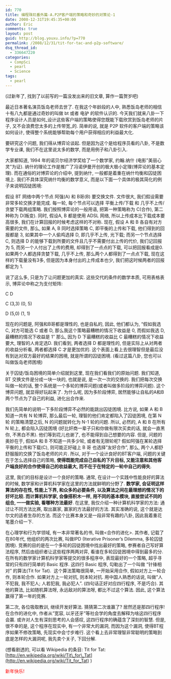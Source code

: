 ```yaml
---
id: 770
title: 编程珠玑番外篇-A.P2P客户端的策略和奇妙的对策论-1
date: 2008-12-31T19:45:35+00:00
author: Eric
comments: true
layout: post
guid: http://blog.youxu.info/?p=770
permalink: /2008/12/31/tit-for-tac-and-p2p-software/
dsq_thread_id:
  - 336647220
categories:
  - CompSci
  - pearl
  - Science
tags:
  - pearl
---
```

(过新年了, 找到了以前写的一篇没发出来的旧文章, 算作一篇贺岁吧)

最近日本著名演员饭岛老师去世了. 在我这个年龄段的人中, 熟悉饭岛老师的相信十有八九都是通过奇妙的叫做 bt 或者 电驴 的软件认识的. 今天我们就来八卦一下程序设计人员是如何_设计这些客户端的策略使得您既能下载欣赏到饭岛老师的片子, 又不会浪费您太多的上传带宽_的. 简单的说, 就是 P2P 软件的客户端的策略该如何设计, 使得整个系统能够帮助每个用户获得相应的利益最大化.

要研究这个问题, 我们得从博弈论谈起. 但是因为这个是给程序员看的八卦, 不是数学专业课, 我们不在这里说太多的数学, 而是用例子和八卦引入.

大家都知道, 1994 年的诺贝尔经济学奖给了一个数学家, 约翰.纳什 (电影&#8221;美丽心灵&#8221;为证). 纳什的理论工作是推广了冯诺伊曼开创的极大极小定理(博弈论的基本定理). 而在通俗的对博弈论的介绍中, 提到纳什, 一般都是着重在纳什均衡和囚徒困境上. 我们不具体深究纳什均衡的数学意义, 而是以下面一个具体的极其简化的例子来说明囚徒困境:

假设 BT 网络中两个节点 阿强(A) 和 B哥(B) 要交换文件. 文件很大, 我们假设需要非常多轮交换才能完成. 每一轮, 每个节点可以选择 平衡上传/下载 和 几乎不上传/贪婪下载两组策略. 我们按照博弈论的一般用语, 把第一种策略称为 C(合作), 第二种称为 D(叛变). 同时, 假设A, B 都是使用 ADSL 网络, 所以上传成本比下载成本要高很多, 我们在计算回报的时候考虑这样的不对称. 现在, 假设 A 和 B 各自有对方需要的文件, 那么, 如果 A, B 同时选择策略 C, 即平衡的上传和下载, 他们得到的回报都是 3, 如果其中一个人偷鸡选择 D, 即几乎不上传, 光下载; 而另一个节点选择 C, 则选择 D 的能够下载到所要的文件且几乎不需要付出上传的代价, 我们记回报为 5, 而另一个人付出了上传的费用, 却得到了一点点的下载, 可以把回报看成是0. 如果两个人都选择贪婪下载, 几乎不上传, 那么两个人都得到了一点点下载, 现在这样的下载量没有3多, 但是因为本身付出的上传成本也少, 我们把这时候两者的回报都定为 1.

说了这么多, 只是为了让问题更加的真实. 这些交代的条件的数学本质, 可用表格表示, 博弈论中称之为支付矩阵:

C D
  
C (3,3) (0, 5)
  
D (5,0) (1, 1)

现在的问题是, 阿强和B哥都是理性的, 也是自私的, 因此, 他们都认为, &#8220;假如我选 C, 对方可能选 C 或者 D, 那么我这个策略最糟糕的情况下收益是 0, 而假如我选 D, 最糟糕的情况下收益是 1&#8243; 那么, 因为 D 下最糟糕的收益比 C 最糟糕的情况下收益要大, 理智的人肯定选D. 我们看到, 两者选择 D 都是理性的, 但是实际上从对两者的收益分析看, 两者都选择 C 才是更加优的. 这个表面上看上去很理智但是最后没有到达对双方最好的结果的困境, 就是所谓的囚徒困境. (看过这篇八卦, 您也可以叫做饭岛老师困境)

关于囚徒/饭岛困境的简单介绍就到这里, 现在我们看我们的原始问题. 我们知道, BT 交换文件是分成一块一块的, 也就是说, 是一次一次的交换的. 我们把每次交换叫做一轮的话, 整个系统是一个多轮的博弈问题(或者叫做多阶段的博弈问题). 这个博弈问题, 就显得好玩起来了. 为什么呢, 因为多阶段博弈, 居然能够让自私的A和B两个节点为了自己的利益, 进化出合作来.

我们先简单的说明一下多阶段博弈不必然的能跳出囚徒困境. 比方说, 如果 A 和 B 知道一共有 N 轮博弈, 那么最后一轮, 理智的他们肯定都陷入了囚徒困境, 在第 N 轮 的策略清楚之后, N 的问题就转化为 N-1 轮的问题. 所以, 必然的, A 和 B 在所有 N 轮上, 都会陷入囚徒困境 (好比奸商一辈子只和你做有限次买卖的话, 就会一直黑你, 不黑白不黑). 他们等到花儿也谢了, 也不能得到自己想要的内容. 但是, 问题的奥妙在于, 假如A 和 B 不知道一共多少轮, 或者有无限轮呢? 假如阿强在某轮选择平衡的上传和下载(C), 则可能正好碰上 B 哥 也选择&#8221;友好合作&#8221;, 那么, 两个人都舒舒服服的交换了饭岛老师的片片. 所以, 对于一个设计良好的BT客户端, 问题的关键在于怎么选择自己的策略, **使得既能完成自己自私的下片目标, 又能注意和其他客户端良好的合作使得自己的收益最大, 而不在于在特定的一轮中自己的得失**.

这里, 我们的目标是设计一个良好的策略. 通常, 在设计一个实践中性能良好的算法的时候, 数学家和计算机科学家在这里的方法就鲜明的分野了. **数学家, 会证明这样算法的存在性, 性能上下界, 和众多的必要条件, 以及算法之间在最理想的情况下的好坏比较. 而计算机科学家, 会像搭积木一样, 用不同的基本模块, 直接尝试不同的组合, 一一做实验, 看哪种方法最好**. 在这里, 我仅介绍一种计算机科学家的方法: 通过让不同方法比赛, 取出赢家, 赢家的方法最好的方法. 其实准确的说, 这个就是达尔文的适者生存的方法. 而这个比赛本身又是一段非常有趣的八卦, 因此我着重花笔墨介绍一下.

在心理学和行为学领域, 有一本非常著名的书, 叫做<合作的进化>. 其作者, 记载了在80年代, 他组织的两次比赛, 叫做IPD (Iterative Prisoner&#8217;s Dilemma, 多轮囚徒困境). 竞赛的目的是在一个多轮的囚徒困境中找出最好的策略, 参赛者自己写好算法程序, 然后由组织者让这些程序两两对弈, 看谁在多轮囚徒困境中得到最多的分. 在所有的数学家计算机科学家等提交的很多程序中, 表现最好的一个策略, 超乎寻常的只有四行简单的 Basic 程序. 这四行 Basic 程序, 勾勒出了一个叫做 &#8220;针锋相对&#8221; 的算法(Tit for Tat).  这个算法策略很简单, 一开始采用合作, 假如对方上一轮合作, 则本轮合作. 如果对方上一轮对抗, 则本轮对抗. 用中国人熟悉的话说, 叫做&#8221;人不犯我, 我不犯人; 人若犯我, 我必犯人&#8221;. (四句话正好对应四行程序, 不是巧合). 其他的算法, 比如随机算法呀, 永远敌对的算法呀, 都比不过这个算法. 因此, 这个算法赢得了第一年的竞赛.

第二次, 各位吸取教训, 继续开发好算法. 猜猜第二次谁赢了? 居然还是那四行程序! 在合作的进化中, 作者从&#8221;宽容, 以牙还牙&#8221;等社会学的角度去解释为啥这四行程序会赢. 或许对人生有深刻思考的人会感叹, 这四行程序的确蕴含了深刻的智慧. 但是, 很不幸的是, 这个程序在现实中, 有一个非常大的漏洞, 而因为这个漏洞, 使得BT程序如果不修改策略, 先现实中会寸步难行. 这个看上去非常理智非常聪明的策略到底是怎样的大漏洞呢, 我先卖个关子, 下回分解.

(想看剧透的, 可以看 Wikipedia 的条目: Tit for Tat: [http://en.wikipedia.org/wiki/Tit\_for\_Tat](http://en.wikipedia.org/wiki/Tit_for_Tat) )

<span style="color: #ff0000;">新年快乐!</span>